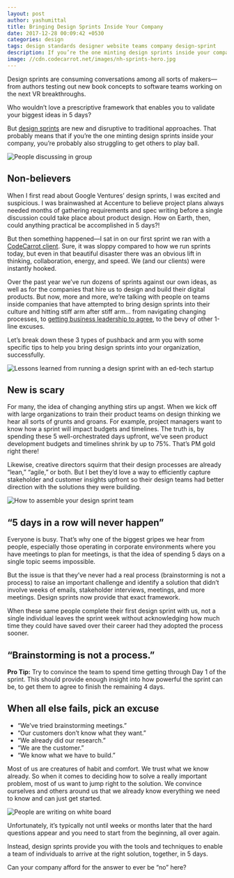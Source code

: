 ```yaml
---
layout: post
author: yashumittal
title: Bringing Design Sprints Inside Your Company
date: 2017-12-28 00:09:42 +0530
categories: design
tags: design standards designer website teams company design-sprint
description: If you’re the one minting design sprints inside your company, you’re probably also struggling to get others to play ball.
image: //cdn.codecarrot.net/images/nh-sprints-hero.jpg
---
```


Design sprints are consuming conversations among all sorts of makers—from authors testing out new book concepts to software teams working on the next VR breakthroughs.

Who wouldn’t love a prescriptive framework that enables you to validate your biggest ideas in 5 days?

But [design sprints](//www.codecarrot.net/services/design-sprint) are new and disruptive to traditional approaches. That probably means that if you’re the one minting design sprints inside your company, you’re probably also struggling to get others to play ball.

![People discussing in group](//cdn.codecarrot.net/images/nh-sprints-hero.jpg)

## Non-believers

When I first read about Google Ventures’ design sprints, I was excited and suspicious. I was brainwashed at Accenture to believe project plans always needed months of gathering requirements and spec writing before a single discussion could take place about product design. How on Earth, then, could anything practical be accomplished in 5 days?!

But then something happened—I sat in on our first sprint we ran with a [CodeCarrot client](//www.codecarrot.net/clients.html). Sure, it was sloppy compared to how we run sprints today, but even in that beautiful disaster there was an obvious lift in thinking, collaboration, energy, and speed. We (and our clients) were instantly hooked.

Over the past year we’ve run dozens of sprints against our own ideas, as well as for the companies that hire us to design and build their digital products. But now, more and more, we’re talking with people on teams inside companies that have attempted to bring design sprints into their culture and hitting stiff arm after stiff arm… from navigating changing processes, to [getting business leadership to agree](/why-business-leaders-should-care-a-lot-about-design-sprints), to the bevy of other 1-line excuses.

Let’s break down these 3 types of pushback and arm you with some specific tips to help you bring design sprints into your organization, successfully.

![Lessons learned from running a design sprint with an ed-tech startup](//cdn.codecarrot.net/images/nh-sprint-01.jpg)

## New is scary

For many, the idea of changing anything stirs up angst. When we kick off with large organizations to train their product teams on design thinking we hear all sorts of grunts and groans. For example, project managers want to know how a sprint will impact budgets and timelines. The truth is, by spending these 5 well-orchestrated days upfront, we’ve seen product development budgets and timelines shrink by up to 75%. That’s PM gold right there!

Likewise, creative directors squirm that their design processes are already “lean,” “agile,” or both. But I bet they’d love a way to efficiently capture stakeholder and customer insights upfront so their design teams had better direction with the solutions they were building.

![How to assemble your design sprint team](//cdn.codecarrot.net/images/nh-sprint02.jpg)

## “5 days in a row will never happen”

Everyone is busy. That’s why one of the biggest gripes we hear from people, especially those operating in corporate environments where you have meetings to plan for meetings, is that the idea of spending 5 days on a single topic seems impossible.

But the issue is that they’ve never had a real process (brainstorming is not a process) to raise an important challenge and identify a solution that didn’t involve weeks of emails, stakeholder interviews, meetings, and more meetings. Design sprints now provide that exact framework.

When these same people complete their first design sprint with us, not a single individual leaves the sprint week without acknowledging how much time they could have saved over their career had they adopted the process sooner.

## “Brainstorming is not a process.”

**Pro Tip:** Try to convince the team to spend time getting through Day 1 of the sprint. This should provide enough insight into how powerful the sprint can be, to get them to agree to finish the remaining 4 days.

## When all else fails, pick an excuse

* “We’ve tried brainstorming meetings.”
* “Our customers don’t know what they want.”
* “We already did our research.”
* “We are the customer.”
* “We know what we have to build.”

Most of us are creatures of habit and comfort. We trust what we know already. So when it comes to deciding how to solve a really important problem, most of us want to jump right to the solution. We convince ourselves and others around us that we already know everything we need to know and can just get started.

![People are writing on white board](//cdn.codecarrot.net/images/nhsprint04.jpg)

Unfortunately, it’s typically not until weeks or months later that the hard questions appear and you need to start from the beginning, all over again.

Instead, design sprints provide you with the tools and techniques to enable a team of individuals to arrive at the right solution, together, in 5 days.

Can your company afford for the answer to ever be “no” here?
